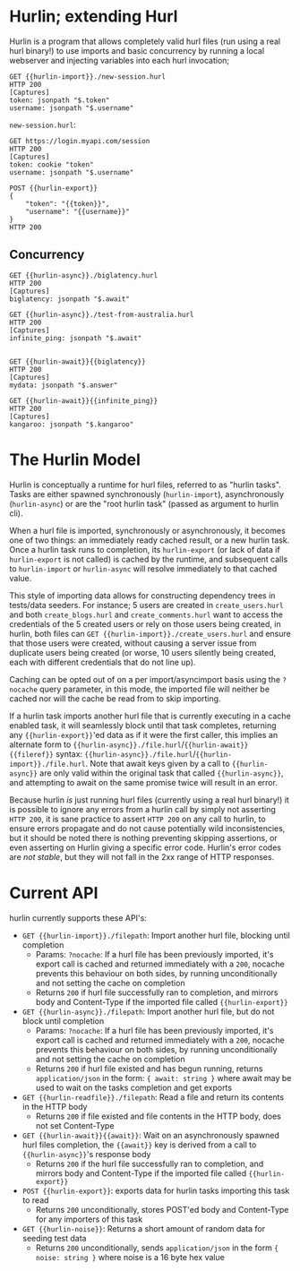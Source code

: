 # Hurlin; extending Hurl
Hurlin is a program that allows completely valid hurl files (run using a real hurl binary!) to use imports and basic concurrency by running a local webserver and injecting variables into each hurl invocation;
```hurl
GET {{hurlin-import}}./new-session.hurl
HTTP 200
[Captures]
token: jsonpath "$.token"
username: jsonpath "$.username"
```
`new-session.hurl`:
```hurl
GET https://login.myapi.com/session
HTTP 200
[Captures]
token: cookie "token"
username: jsonpath "$.username"

POST {{hurlin-export}}
{
    "token": "{{token}}",
    "username": "{{username}}"
}
HTTP 200
```

## Concurrency
```hurl
GET {{hurlin-async}}./biglatency.hurl
HTTP 200
[Captures]
biglatency: jsonpath "$.await"

GET {{hurlin-async}}./test-from-australia.hurl
HTTP 200
[Captures]
infinite_ping: jsonpath "$.await"


GET {{hurlin-await}}{{biglatency}}
HTTP 200
[Captures]
mydata: jsonpath "$.answer"

GET {{hurlin-await}}{{infinite_ping}}
HTTP 200
[Captures]
kangaroo: jsonpath "$.kangaroo"
```

# The Hurlin Model
Hurlin is conceptually a runtime for hurl files, referred to as "hurlin tasks". Tasks are either spawned synchronously (`hurlin-import`), asynchronously (`hurlin-async`) or are the "root hurlin task" (passed as argument to hurlin cli).

When a hurl file is imported, synchronously or asynchronously, it becomes one of two things: an immediately ready cached result, or a new hurlin task. 
Once a hurlin task runs to completion, its `hurlin-export` (or lack of data if `hurlin-export` is not called) is cached by the runtime, and subsequent calls to `hurlin-import` or `hurlin-async` will resolve immediately to that cached value.

This style of importing data allows for constructing dependency trees in tests/data seeders. For instance; 5 users are created in `create_users.hurl` and both `create_blogs.hurl` and `create_comments.hurl` want to access the credentials of the 5 created users or rely on those users being created, in hurlin, both files can `GET {{hurlin-import}}./create_users.hurl` and ensure that those users were created, without causing a server issue from duplicate users being created (or worse, 10 users silently being created, each with different credentials that do not line up).

Caching can be opted out of on a per import/asyncimport basis using the `?nocache` query parameter, in this mode, the imported file will neither be cached nor will the cache be read from to skip importing.

If a hurlin task imports another hurl file that is currently executing in a cache enabled task, it will seamlessly block until that task completes, returning any `{{hurlin-export}}`'ed data as if it were the first caller, this implies an alternate form to `{{hurlin-async}}./file.hurl`/`{{hurlin-await}}{{fileref}}` syntax: `{{hurlin-async}}./file.hurl`/`{{hurlin-import}}./file.hurl`. Note that await keys given by a call to `{{hurlin-async}}` are only valid within the original task that called `{{hurlin-async}}`, and attempting to await on the same promise twice will result in an error.

Because hurlin *is* just running hurl files (currently using a real hurl binary!) it is possible to ignore any errors from a hurlin call by simply not asserting `HTTP 200`, it is sane practice to assert `HTTP 200` on any call to hurlin, to ensure errors propagate and do not cause potentially wild inconsistencies, but it should be noted there is nothing preventing skipping assertions, or even asserting on Hurlin giving a specific error code. Hurlin's error codes are *not stable*, but they will not fall in the 2xx range of HTTP responses.


# Current API
hurlin currently supports these API's:
- `GET {{hurlin-import}}./filepath`: Import another hurl file, blocking until completion
  - Params: `?nocache`: If a hurl file has been previously imported, it's export call is cached and returned immediately with a `200`, nocache prevents this behaviour on both sides, by running unconditionally and not setting the cache on completion
  - Returns `200` if hurl file successfully ran to completion, and mirrors body and Content-Type if the imported file called `{{hurlin-export}}`
- `GET {{hurlin-async}}./filepath`: Import another hurl file, but do not block until completion
  - Params: `?nocache`: If a hurl file has been previously imported, it's export call is cached and returned immediately with a `200`, nocache prevents this behaviour on both sides, by running unconditionally and not setting the cache on completion
  - Returns `200` if hurl file existed and has begun running, returns `application/json` in the form: `{ await: string }` where await may be used to wait on the tasks completion and get exports
- `GET {{hurlin-readfile}}./filepath`: Read a file and return its contents in the HTTP body
  - Returns `200` if file existed and file contents in the HTTP body, does not set Content-Type
- `GET {{hurlin-await}}{{await}}`: Wait on an asynchronously spawned hurl files completion, the `{{await}}` key is derived from a call to `{{hurlin-async}}`'s response body
  - Returns `200` if the hurl file successfully ran to completion, and mirrors body and Content-Type if the imported file called `{{hurlin-export}}`
- `POST {{hurlin-export}}`: exports data for hurlin tasks importing this task to read
  - Returns `200` unconditionally, stores POST'ed body and Content-Type for any importers of this task
- `GET {{hurlin-noise}}`: Returns a short amount of random data for seeding test data
  - Returns `200` unconditionally, sends `application/json` in the form `{ noise: string }` where noise is a 16 byte hex value

